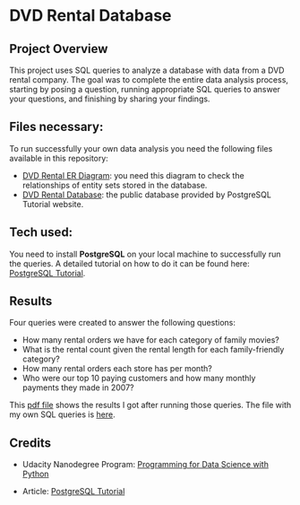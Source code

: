 # DVD Rental Database

## Project Overview

This project uses SQL queries to analyze a database with data from a DVD rental company. The goal was to complete the entire data analysis process, starting by posing a question, running appropriate SQL queries to answer your questions, and finishing by sharing your findings.

## Files necessary:
To run successfully your own data analysis you need the following files available in this repository:

- [DVD Rental ER Diagram](https://github.com/ivelidepaula/DVD-Rental-Database/blob/master/dvd-rental-erd-2.png): you need this diagram to check the relationships of entity sets stored in the database.
- [DVD Rental Database](https://www.postgresqltutorial.com/postgresql-sample-database/): the public database provided by PostgreSQL Tutorial website.

## Tech used:

You need to install **PostgreSQL** on your local machine to successfully run the queries. A detailed tutorial on how to do it can be found here:  [PostgreSQL Tutorial](https://www.postgresqltutorial.com/).

## Results

Four queries were  created to answer the following questions: 
 - How many rental orders we have for each category of family movies? 
 - What is the rental count given the rental length for each family-friendly category? 
 - How many rental orders each store has per month? 
 - Who were our top 10 paying customers and how many monthly payments they made in 2007?

This [pdf file](https://github.com/ivelidepaula/DVD-Rental-Database/blob/master/Results.pdf) shows the results I got after running those queries. The file with my own SQL queries is [here](https://github.com/ivelidepaula/DVD-Rental-Database/blob/master/Queries.sql).

## Credits

 - Udacity Nanodegree Program: [Programming for Data Science with
   Python](https://www.udacity.com/course/programming-for-data-science-nanodegree--nd104)
   
-  Article: [PostgreSQL Tutorial](https://www.postgresqltutorial.com/)
